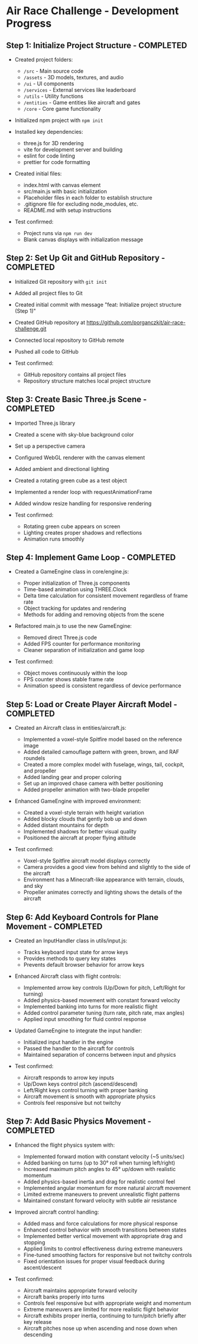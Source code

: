 # Air Race Challenge - Development Progress

## Step 1: Initialize Project Structure - COMPLETED

- Created project folders:
  - `/src` - Main source code
  - `/assets` - 3D models, textures, and audio
  - `/ui` - UI components
  - `/services` - External services like leaderboard
  - `/utils` - Utility functions
  - `/entities` - Game entities like aircraft and gates
  - `/core` - Core game functionality

- Initialized npm project with `npm init`
- Installed key dependencies:
  - three.js for 3D rendering
  - vite for development server and building
  - eslint for code linting
  - prettier for code formatting

- Created initial files:
  - index.html with canvas element
  - src/main.js with basic initialization
  - Placeholder files in each folder to establish structure
  - .gitignore file for excluding node_modules, etc.
  - README.md with setup instructions

- Test confirmed:
  - Project runs via `npm run dev`
  - Blank canvas displays with initialization message

## Step 2: Set Up Git and GitHub Repository - COMPLETED

- Initialized Git repository with `git init`
- Added all project files to Git
- Created initial commit with message "feat: Initialize project structure (Step 1)"
- Created GitHub repository at https://github.com/porganczkit/air-race-challenge.git
- Connected local repository to GitHub remote
- Pushed all code to GitHub

- Test confirmed:
  - GitHub repository contains all project files
  - Repository structure matches local project structure

## Step 3: Create Basic Three.js Scene - COMPLETED

- Imported Three.js library
- Created a scene with sky-blue background color
- Set up a perspective camera
- Configured WebGL renderer with the canvas element
- Added ambient and directional lighting
- Created a rotating green cube as a test object
- Implemented a render loop with requestAnimationFrame
- Added window resize handling for responsive rendering

- Test confirmed:
  - Rotating green cube appears on screen
  - Lighting creates proper shadows and reflections
  - Animation runs smoothly

## Step 4: Implement Game Loop - COMPLETED

- Created a GameEngine class in core/engine.js:
  - Proper initialization of Three.js components
  - Time-based animation using THREE.Clock
  - Delta time calculation for consistent movement regardless of frame rate
  - Object tracking for updates and rendering
  - Methods for adding and removing objects from the scene

- Refactored main.js to use the new GameEngine:
  - Removed direct Three.js code
  - Added FPS counter for performance monitoring
  - Cleaner separation of initialization and game loop

- Test confirmed:
  - Object moves continuously within the loop
  - FPS counter shows stable frame rate
  - Animation speed is consistent regardless of device performance

## Step 5: Load or Create Player Aircraft Model - COMPLETED

- Created an Aircraft class in entities/aircraft.js:
  - Implemented a voxel-style Spitfire model based on the reference image
  - Added detailed camouflage pattern with green, brown, and RAF roundels
  - Created a more complex model with fuselage, wings, tail, cockpit, and propeller
  - Added landing gear and proper coloring
  - Set up an improved chase camera with better positioning
  - Added propeller animation with two-blade propeller

- Enhanced GameEngine with improved environment:
  - Created a voxel-style terrain with height variation
  - Added blocky clouds that gently bob up and down
  - Added distant mountains for depth
  - Implemented shadows for better visual quality
  - Positioned the aircraft at proper flying altitude

- Test confirmed:
  - Voxel-style Spitfire aircraft model displays correctly
  - Camera provides a good view from behind and slightly to the side of the aircraft
  - Environment has a Minecraft-like appearance with terrain, clouds, and sky
  - Propeller animates correctly and lighting shows the details of the aircraft

## Step 6: Add Keyboard Controls for Plane Movement - COMPLETED

- Created an InputHandler class in utils/input.js:
  - Tracks keyboard input state for arrow keys
  - Provides methods to query key states
  - Prevents default browser behavior for arrow keys

- Enhanced Aircraft class with flight controls:
  - Implemented arrow key controls (Up/Down for pitch, Left/Right for turning)
  - Added physics-based movement with constant forward velocity
  - Implemented banking into turns for more realistic flight
  - Added control parameter tuning (turn rate, pitch rate, max angles)
  - Applied input smoothing for fluid control response

- Updated GameEngine to integrate the input handler:
  - Initialized input handler in the engine
  - Passed the handler to the aircraft for controls
  - Maintained separation of concerns between input and physics

- Test confirmed:
  - Aircraft responds to arrow key inputs
  - Up/Down keys control pitch (ascend/descend)
  - Left/Right keys control turning with proper banking
  - Aircraft movement is smooth with appropriate physics
  - Controls feel responsive but not twitchy 

## Step 7: Add Basic Physics Movement - COMPLETED

- Enhanced the flight physics system with:
  - Implemented forward motion with constant velocity (~5 units/sec)
  - Added banking on turns (up to 30° roll when turning left/right)
  - Increased maximum pitch angles to 45° up/down with realistic momentum
  - Added physics-based inertia and drag for realistic control feel
  - Implemented angular momentum for more natural aircraft movement
  - Limited extreme maneuvers to prevent unrealistic flight patterns
  - Maintained constant forward velocity with subtle air resistance

- Improved aircraft control handling:
  - Added mass and force calculations for more physical response
  - Enhanced control behavior with smooth transitions between states
  - Implemented better vertical movement with appropriate drag and stopping
  - Applied limits to control effectiveness during extreme maneuvers
  - Fine-tuned smoothing factors for responsive but not twitchy controls
  - Fixed orientation issues for proper visual feedback during ascent/descent

- Test confirmed:
  - Aircraft maintains appropriate forward velocity
  - Aircraft banks properly into turns
  - Controls feel responsive but with appropriate weight and momentum
  - Extreme maneuvers are limited for more realistic flight behavior
  - Aircraft exhibits proper inertia, continuing to turn/pitch briefly after key release
  - Aircraft pitches nose up when ascending and nose down when descending 